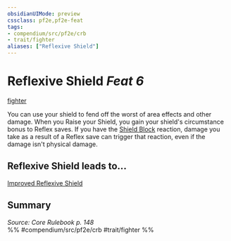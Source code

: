 ```yaml
---
obsidianUIMode: preview
cssclass: pf2e,pf2e-feat
tags:
- compendium/src/pf2e/crb
- trait/fighter
aliases: ["Reflexive Shield"]
---
```

# Reflexive Shield  *Feat 6*  
[fighter](/rules/traits/fighter.md)  


You can use your shield to fend off the worst of area effects and other damage. When you Raise your Shield, you gain your shield's circumstance bonus to Reflex saves. If you have the [Shield Block](/compendium/feats/shield-block.md) reaction, damage you take as a result of a Reflex save can trigger that reaction, even if the damage isn't physical damage.

## Reflexive Shield leads to...

[Improved Reflexive Shield](/compendium/feats/improved-reflexive-shield.md)

## Summary

*Source: Core Rulebook p. 148*  
%% #compendium/src/pf2e/crb #trait/fighter %%
